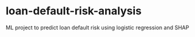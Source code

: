 # loan-default-risk-analysis
ML project to predict loan default risk using logistic regression and SHAP
